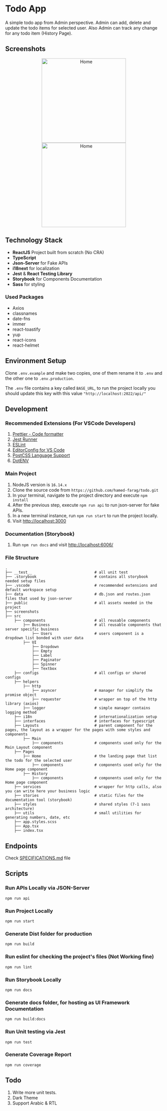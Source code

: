 # Todo App

A simple todo app from Admin perspective. Admin can add, delete and update the todo items for selected user. Also Admin can track any change for any todo item (History Page).

## Screenshots

<p align="center">
  <img src="./screenshots/sc-1.png" width="270" alt="Home">
  <img src="./screenshots/sc-2.png" width="270" alt="Home">
</p>

## Technology Stack

- **ReactJS** Project built from scratch (No CRA)
- **TypeScript**
- **Json-Server** for Fake APIs
- **i18next** for localization
- **Jest** & **React Testing Library**
- **Storybook** for Components Documentation
- **Sass** for styling

### Used Packages

- Axios
- classnames
- date-fns
- immer
- react-toastify
- yup
- react-icons
- react-helmet

## Environment Setup

Clone `.env.example` and make two copies, one of them rename it to `.env` and the other one to `.env.production`.

The `.env` file contains a key called `BASE_URL`, to run the project locally you should update this key with this value `"http://localhost:2022/api/"`

## Development

### Recommended Extensions (For VSCode Developers)

1.  [Prettier - Code formatter](https://marketplace.visualstudio.com/items?itemName=esbenp.prettier-vscode)
2.  [Jest Runner](https://marketplace.visualstudio.com/items?itemName=firsttris.vscode-jest-runner)
3.  [ESLint](https://marketplace.visualstudio.com/items?itemName=dbaeumer.vscode-eslint)
4.  [EditorConfig for VS Code](https://marketplace.visualstudio.com/items?itemName=EditorConfig.EditorConfig)
5.  [PostCSS Language Support](https://marketplace.visualstudio.com/items?itemName=csstools.postcss)
6.  [DotENV](https://marketplace.visualstudio.com/items?itemName=mikestead.dotenv)

### Main Project

1. NodeJS version is `16.14.x`
2. Clone the source code from `https://github.com/hamed-farag/todo.git`
3. In your terminal, navigate to the project directory and execute `npm install`
4. After the previous step, execute `npm run api` to run json-server for fake APIs.
5. In a new terminal instance, run `npm run start` to run the project locally.
6. Visit [http://localhost:3000](http://localhost:3000)

### Documentation (Storybook)

1. Run `npm run docs` and visit [http://localhost:6006/](http://localhost:6006)

### File Structure

```
.
├── __test__                            # all unit test
├── .storybook                          # contains all storybook needed setup files
├── .vscode                             # recommended extensions and default workspace setup
├── data                                # db.json and routes.json files that used by json-server
├── public                              # all assets needed in the project
├── screenshots
├── src
    ├── components                      # all reusable components
        ├── Business                    # all reusable components that server specific business
            ├── Users                   # users component is a dropdown list bonded with user data
        ├── UI
            ├── Dropdown
            ├── Empty
            ├── Label
            ├── Paginator
            ├── Spinner
            ├── Textbox
    ├── configs                         # all configs or shared configs
    ├── helpers
        ├── http
            ├── asyncer                 # manager for simplify the promise object
            ├── requester               # wrapper on top of the http library (axios)
        ├── logger                      # simple manager contains logging method
    ├── i18n                            # internationalization setup
    ├── interfaces                      # interfaces for typescript
    ├── Layouts                         # parent component for the pages, the layout as a wrapper for the pages with some styles and components
        ├── Main
            ├── components              # components used only for the Main Layout component
    ├── Pages
        ├── Home                        # the landing page that list the todo for the selected user
            ├── components              # components used only for the Home page component
        ├── History
            ├── components              # components used only for the Home page component
    ├── services                        # wrapper for http calls, also you can write here your business logic
    ├── stories                         # static files for the documentation tool (storybook)
    ├── styles                          # shared styles (7-1 sass architecture)
    ├── utils                           # small utilities for generating numbers, date, etc
    ├── app.styles.scss
    ├── App.tsx
    ├── index.tsx
```

## Endpoints

Check [SPECIFICATIONS.md](./SPECIFICATIONS.md) file

## Scripts

### Run APIs Locally via JSON-Server

`npm run api`

### Run Project Locally

`npm run start`

### Generate Dist folder for production

`npm run build`

### Run eslint for checking the project's files (Not Working fine)

`npm run lint`

### Run Storybook Locally

`npm run docs`

### Generate docs folder, for hosting as UI Framework Documentation

`npm run build:docs`

### Run Unit testing via Jest

`npm run test`

### Generate Coverage Report

`npm run coverage`

## Todo

1. Write more unit tests.
2. Dark Theme
3. Support Arabic & RTL
